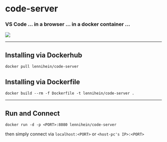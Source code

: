 # code-server
### VS Code ... in a browser ... in a docker container ...

![](https://i.imgur.com/Wgk5dbv.png)

--- 

## Installing via Dockerhub

```
docker pull lennihein/code-server
```

## Installing via Dockerfile
```
docker build --rm -f Dockerfile -t lennihein/code-server .
```

---

## Run and Connect

```
docker run -d -p <PORT>:8080 lennihein/code-server
```

then simply connect via `localhost:<PORT>` or `<host-pc's IP>:<PORT>`
